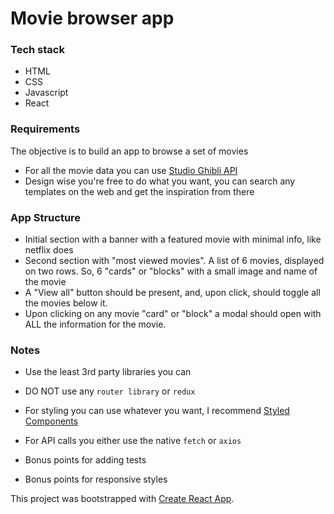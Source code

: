 # Movie browser app

### Tech stack
* HTML
* CSS
* Javascript
* React

### Requirements
The objective is to build an app to browse a set of movies

* For all the movie data you can use [Studio Ghibli API](https://ghibliapi.herokuapp.com)
* Design wise you're free to do what you want, you can search any templates
on the web and get the inspiration from there

### App Structure
* Initial section with a banner with a featured movie with minimal info, like netflix does
* Second section with "most viewed movies". A list of 6 movies, displayed on
two rows. So, 6 "cards" or "blocks" with a small image and name of the movie
* A "View all" button should be present, and, upon click, should toggle all
the movies below it.
* Upon clicking on any movie "card" or "block" a modal should open with ALL the
information for the movie.

### Notes
* Use the least 3rd party libraries you can
* DO NOT use any `router library` or `redux`
* For styling you can use whatever you want, I recommend [Styled Components](https://www.styled-components.com/)
* For API calls you either use the native `fetch` or `axios`

* Bonus points for adding tests
* Bonus points for responsive styles

This project was bootstrapped with [Create React App](https://github.com/facebook/create-react-app).
